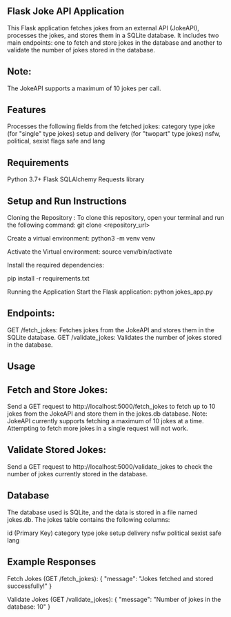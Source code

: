 ## Flask Joke API Application 
This Flask application fetches jokes from an external API (JokeAPI), processes the jokes, and stores them in a SQLite database. It includes two main endpoints: one to fetch and store jokes in the database and another to validate the number of jokes stored in the database.

## Note: 
The JokeAPI supports a maximum of 10 jokes per call.

## Features
Processes the following fields from the fetched jokes:
category
type
joke (for "single" type jokes)
setup and delivery (for "twopart" type jokes)
nsfw, political, sexist flags
safe and lang

## Requirements
Python 3.7+
Flask
SQLAlchemy
Requests library

## Setup and Run Instructions
Cloning the Repository :
To clone this repository, open your terminal and run the following command:
git clone <repository_url>

Create a virtual environment:
python3 -m venv venv 

Activate the Virtual environment:
source venv/bin/activate 

Install the required dependencies:

pip install -r requirements.txt

Running the Application
Start the Flask application:
python jokes_app.py

## Endpoints:
GET /fetch_jokes: Fetches jokes from the JokeAPI and stores them in the SQLite database.
GET /validate_jokes: Validates the number of jokes stored in the database.

## Usage

## Fetch and Store Jokes:
Send a GET request to http://localhost:5000/fetch_jokes to fetch up to 10 jokes from the JokeAPI and store them in the jokes.db database.
Note: JokeAPI currently supports fetching a maximum of 10 jokes at a time. Attempting to fetch more jokes in a single request will not work.

## Validate Stored Jokes:
Send a GET request to http://localhost:5000/validate_jokes to check the number of jokes currently stored in the database.

## Database
The database used is SQLite, and the data is stored in a file named jokes.db. The jokes table contains the following columns:

id (Primary Key)
category
type
joke
setup
delivery
nsfw
political
sexist
safe
lang

## Example Responses
Fetch Jokes (GET /fetch_jokes):
{
    "message": "Jokes fetched and stored successfully!"
}

Validate Jokes (GET /validate_jokes):
{
    "message": "Number of jokes in the database: 10"
}
